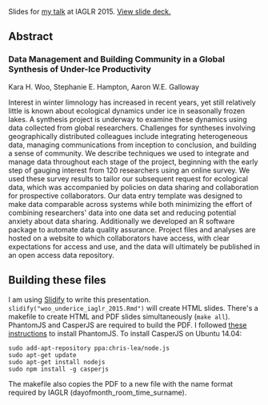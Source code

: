 Slides for [my talk](http://iaglr.org/conference/abstracts/pub_sesspres_view.php?session_id=4) at IAGLR 2015. [View slide deck.](http://karawoo.com/IAGLR2015/woo_underice_iaglr_2015.html)

## Abstract

### Data Management and Building Community in a Global Synthesis of Under-Ice Productivity

Kara H. Woo, Stephanie E. Hampton, Aaron W.E. Galloway

Interest in winter limnology has increased in recent years, yet still relatively
little is known about ecological dynamics under ice in seasonally frozen
lakes. A synthesis project is underway to examine these dynamics using data
collected from global researchers. Challenges for syntheses involving
geographically distributed colleagues include integrating heterogeneous data,
managing communications from inception to conclusion, and building a sense of
community. We describe techniques we used to integrate and manage data
throughout each stage of the project, beginning with the early step of gauging
interest from 120 researchers using an online survey. We used these survey
results to tailor our subsequent request for ecological data, which was
accompanied by policies on data sharing and collaboration for prospective
collaborators. Our data entry template was designed to make data comparable
across systems while both minimizing the effort of combining researchers' data
into one data set and reducing potential anxiety about data sharing.
Additionally we developed an R software package to automate data quality
assurance. Project files and analyses are hosted on a website to which
collaborators have access, with clear expectations for access and use, and the
data will ultimately be published in an open access data repository.

## Building these files

I am using [Slidify](https://github.com/ramnathv/slidify) to write this
presentation. `slidify("woo_underice_iaglr_2015.Rmd")` will create HTML
slides. There's a makefile to create HTML and PDF slides simultaneously (`make
all`). PhantomJS and CasperJS are required to build the PDF. I followed
[these instructions](https://gist.github.com/julionc/7476620) to install
PhantomJS. To install CasperJS on Ubuntu 14.04:

```
sudo add-apt-repository ppa:chris-lea/node.js
sudo apt-get update
sudo apt-get install nodejs
sudo npm install -g casperjs
```

The makefile also copies the PDF to a new file with the name format required by
IAGLR (dayofmonth_room_time_surname).
